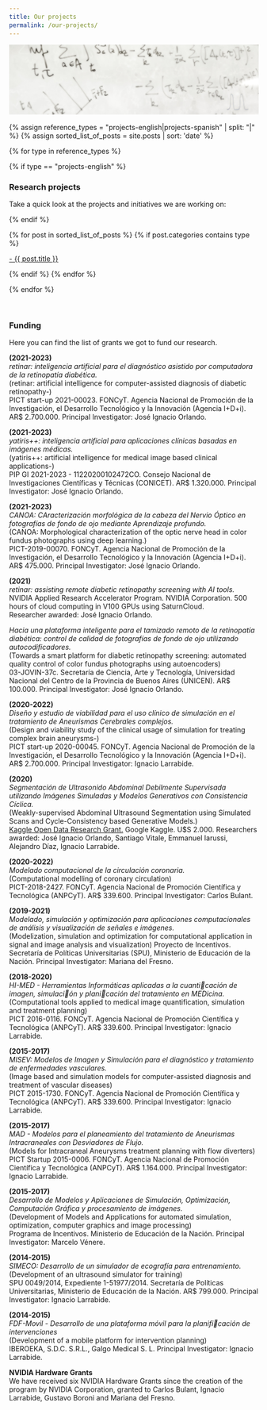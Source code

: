 ```yaml
---
title: Our projects
permalink: /our-projects/
---
```



![](/images/others/whiteboard.jpg)


{% assign reference_types = "projects-english|projects-spanish" | split: "|" %}
{% assign sorted_list_of_posts = site.posts | sort: 'date' %}

{% for type in reference_types %}

{% if type == "projects-english" %}

### **Research projects**
Take a quick look at the projects and initiatives we are working on:

{% endif %}

<div class="content list">
  {% for post in sorted_list_of_posts %}
    {% if post.categories contains type %}
    <div class="list-item">
      <p class="list-post-title">
        <a href="{{ site.baseurl }}{{ post.url }}">- {{ post.title }}</a>
      </p>
    </div>
    {% endif %}
  {% endfor %}
</div>

{% endfor %}

<br>

### Funding

Here you can find the list of grants we got to fund our research.

**(2021-2023)** <br>
_retinar: inteligencia artificial para el diagnóstico asistido por computadora de la retinopatía diabética._<br>
(retinar: artificial intelligence for computer-assisted diagnosis of diabetic retinopathy-)<br>
PICT start-up 2021-00023. FONCyT. Agencia Nacional de Promoción de la Investigación, el Desarrollo Tecnológico y la Innovación (Agencia I+D+i). AR$ 2.700.000. 
Principal Investigator: José Ignacio Orlando.

**(2021-2023)** <br>
_yatiris++: inteligencia artificial para aplicaciones clínicas basadas en imágenes médicas._<br>
(yatiris++: artificial intelligence for medical image based clinical applications-)<br>
PIP GI 2021-2023 - 11220200102472CO. Consejo Nacional de Investigaciones Científicas y Técnicas (CONICET). AR$ 1.320.000.
Principal Investigator: José Ignacio Orlando.

**(2021-2023)** <br>
_CANOA: CAracterización morfológica de la cabeza del Nervio Óptico en fotografías de fondo de ojo mediante Aprendizaje profundo._<br>
(CANOA: Morphological characterization of the optic nerve head in color fundus photographs using deep learning.)<br>
PICT-2019-00070. FONCyT. Agencia Nacional de Promoción de la Investigación, el Desarrollo Tecnológico y la Innovación (Agencia I+D+i). AR$ 475.000. 
Principal Investigator: José Ignacio Orlando.

**(2021)** <br>
_retinar: assisting remote diabetic retinopathy screening with AI tools._<br>
NVIDIA Applied Research Accelerator Program. NVIDIA Corporation. 500 hours of cloud computing in V100 GPUs using SaturnCloud.<br>
Researcher awarded: José Ignacio Orlando.

_Hacia una plataforma inteligente para el tamizado remoto de la retinopatía diabética: control de calidad de fotografías de fondo de ojo utilizando autocodificadores._<br>
(Towards a smart platform for diabetic retinopathy screening: automated quality control of color fundus photographs using autoencoders) <br>
03-JOVIN-37c. Secretaría de Ciencia, Arte y Tecnología, Universidad Nacional del Centro de la Provincia de Buenos Aires (UNICEN). AR$ 100.000.
Principal Investigator: José Ignacio Orlando.

**(2020-2022)** <br>
_Diseño y estudio de viabilidad para el uso clínico de simulación en el tratamiento de Aneurismas Cerebrales complejos._<br>
(Design and viability study of the clinical usage of simulation for treating complex brain aneurysms-)<br>
PICT start-up 2020-00045. FONCyT. Agencia Nacional de Promoción de la Investigación, el Desarrollo Tecnológico y la Innovación (Agencia I+D+i). AR$ 2.700.000. 
Principal Investigator: Ignacio Larrabide.

**(2020)** <br>
_Segmentación de Ultrasonido Abdominal Debilmente Supervisada utilizando Imágenes Simuladas y Modelos Generativos con Consistencia Cíclica._<br>
(Weakly-supervised Abdominal Ultrasound Segmentation using Simulated Scans and Cycle-Consistency based Generative Models.)<br>
[Kaggle Open Data Research Grant.](https://www.kaggle.com/open-data-research-grant-2020-awardees#project-title-12) Google Kaggle. U$S 2.000.
Researchers awarded: José Ignacio Orlando, Santiago Vitale, Emmanuel Iarussi, Alejandro Díaz, Ignacio Larrabide.

**(2020-2022)** <br>
_Modelado computacional de la circulación coronaria._<br>
(Computational modelling of coronary circulation)<br>
PICT-2018-2427. FONCyT. Agencia Nacional de Promoción Científica y Tecnológica (ANPCyT). AR$ 339.600. 
Principal Investigator: Carlos Bulant.

**(2019-2021)** <br>
_Modelado, simulación y optimización para aplicaciones computacionales de análisis y visualización de señales e imágenes._<br>
(Modelization, simulation and optimization for computational application in signal and image analysis and visualization)
Proyecto de Incentivos. Secretaría de Políticas Universitarias (SPU), Ministerio de Educación de la Nación.
Principal Investigator: Mariana del Fresno.

**(2018-2020)** <br>
_HI-MED - Herramientas Informáticas aplicadas a la cuanticación de imagen, simulación y planicación del tratamiento en MEDicina._<br>
(Computational tools applied to medical image quantification, simulation and treatment planning)<br>
PICT 2016-0116. FONCyT. Agencia Nacional de Promoción Científica y Tecnológica (ANPCyT). AR$ 339.600. 
Principal Investigator: Ignacio Larrabide.

**(2015-2017)** <br>
_MISEV: Modelos de Imagen y Simulación para el diagnóstico y tratamiento de enfermedades vasculares._<br>
(Image based and simulation models for computer-assisted diagnosis and treatment of vascular diseases)<br>
PICT 2015-1730. FONCyT. Agencia Nacional de Promoción Científica y Tecnológica (ANPCyT). AR$ 339.600. 
Principal Investigator: Ignacio Larrabide.

**(2015-2017)** <br>
_MAD - Modelos para el planeamiento del tratamiento de Aneurismas Intracraneales con Desviadores de Flujo._<br>
(Models for Intracraneal Aneurysms treatment planning with flow diverters)<br>
PICT Startup 2015-0006. FONCyT. Agencia Nacional de Promoción Científica y Tecnológica (ANPCyT). AR$ 1.164.000. 
Principal Investigator: Ignacio Larrabide.

**(2015-2017)** <br>
_Desarrollo de Modelos y Aplicaciones de Simulación, Optimización, Computación Gráfica y procesamiento de imágenes._<br>
(Development of Models and Applications for automated simulation, optimization, computer graphics and image processing)<br>
Programa de Incentivos. Ministerio de Educación de la Nación.
Principal Investigator: Marcelo Vénere.

**(2014-2015)** <br>
_SIMECO: Desarrollo de un simulador de ecografía para entrenamiento._<br>
(Development of an ultrasound simulator for training)<br>
SPU 0049/2014, Expediente 1-51977/2014. Secretaría de Políticas Universitarias, Ministerio de Educación de la Nación. AR$ 799.000.
Principal Investigator: Ignacio Larrabide.

**(2014-2015)** <br>
_FDF-Movil - Desarrollo de una plataforma móvil para la planificación de intervenciones_<br>
(Development of a mobile platform for intervention planning)<br>
IBEROEKA, S.D.C. S.R.L., Galgo Medical S. L.
Principal Investigator: Ignacio Larrabide.

**NVIDIA Hardware Grants**<br>
We have received six NVIDIA Hardware Grants since the creation of the program by NVIDIA Corporation, granted to Carlos Bulant, Ignacio Larrabide, Gustavo Boroni and Mariana del Fresno.
